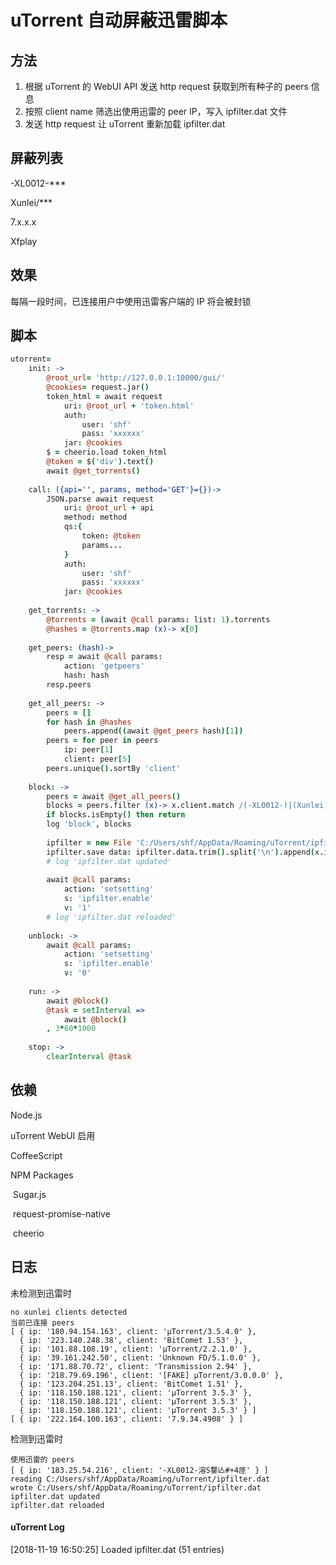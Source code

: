 # uTorrent 自动屏蔽迅雷脚本
## 方法

1.  根据 uTorrent 的 WebUI API 发送 http request 获取到所有种子的 peers 信息
2.  按照 client name 筛选出使用迅雷的 peer IP，写入 ipfilter.dat 文件
3.  发送 http request 让 uTorrent 重新加载 ipfilter.dat

## 屏蔽列表

-XL0012-***

Xunlei/***

7.x.x.x

Xfplay

## 效果

每隔一段时间，已连接用户中使用迅雷客户端的 IP 将会被封锁

## 脚本

```coffeescript
utorrent=
    init: ->
        @root_url= 'http://127.0.0.1:10000/gui/'
        @cookies= request.jar()
        token_html = await request
            uri: @root_url + 'token.html'
            auth:
                user: 'shf'
                pass: 'xxxxxx'
            jar: @cookies
        $ = cheerio.load token_html
        @token = $('div').text()
        await @get_torrents()
        
    call: ({api='', params, method='GET'}={})->
        JSON.parse await request
            uri: @root_url + api
            method: method
            qs:{
                token: @token
                params...
            }
            auth:
                user: 'shf'
                pass: 'xxxxxx'
            jar: @cookies
    
    get_torrents: -> 
        @torrents = (await @call params: list: 1).torrents
        @hashes = @torrents.map (x)-> x[0]
        
    get_peers: (hash)->
        resp = await @call params:
            action: 'getpeers'
            hash: hash
        resp.peers
    
    get_all_peers: ->
        peers = []
        for hash in @hashes
            peers.append((await @get_peers hash)[1])
        peers = for peer in peers
            ip: peer[1]
            client: peer[5]
        peers.unique().sortBy 'client'
        
    block: ->
        peers = await @get_all_peers()
        blocks = peers.filter (x)-> x.client.match /(-XL0012-)|(Xunlei)|(^7\.)|(Xfplay)/i
        if blocks.isEmpty() then return
        log 'block', blocks
        
        ipfilter = new File 'C:/Users/shf/AppData/Roaming/uTorrent/ipfilter.dat'
        ipfilter.save data: ipfilter.data.trim().split('\n').append(x.ip for x in blocks).unique().sortBy((x)-> x.split '.').join('\n') + '\n'
        # log 'ipfilter.dat updated'
        
        await @call params:
            action: 'setsetting'
            s: 'ipfilter.enable'
            v: '1'
        # log 'ipfilter.dat reloaded'
        
    unblock: ->
        await @call params:
            action: 'setsetting'
            s: 'ipfilter.enable'
            v: '0'
    
    run: ->
        await @block()
        @task = setInterval => 
            await @block()
        , 3*60*1000
        
    stop: ->
        clearInterval @task

```

## 依赖

Node.js

uTorrent WebUI 启用

CoffeeScript

NPM Packages

​    Sugar.js

​    request-promise-native

​    cheerio

## 日志

未检测到迅雷时

```
no xunlei clients detected
当前已连接 peers
[ { ip: '180.94.154.163', client: 'µTorrent/3.5.4.0' },
  { ip: '223.140.248.38', client: 'BitComet 1.53' },
  { ip: '101.88.108.19', client: 'µTorrent/2.2.1.0' },
  { ip: '39.161.242.50', client: 'Unknown FD/5.1.0.0' },
  { ip: '171.88.70.72', client: 'Transmission 2.94' },
  { ip: '218.79.69.196', client: '[FAKE] µTorrent/3.0.0.0' },
  { ip: '123.204.251.13', client: 'BitComet 1.51' },
  { ip: '118.150.188.121', client: 'μTorrent 3.5.3' },
  { ip: '118.150.188.121', client: 'μTorrent 3.5.3' },
  { ip: '118.150.188.121', client: 'μTorrent 3.5.3' } ]
[ { ip: '222.164.100.163', client: '7.9.34.4908' } ]
```

检测到迅雷时

```
使用迅雷的 peers
[ { ip: '183.25.54.216', client: '-XL0012-溶S鑋亾#+4厓' } ]
reading C:/Users/shf/AppData/Roaming/uTorrent/ipfilter.dat
wrote C:/Users/shf/AppData/Roaming/uTorrent/ipfilter.dat
ipfilter.dat updated
ipfilter.dat reloaded
```

#### uTorrent Log

[2018-11-19 16:50:25]  Loaded ipfilter.dat (51 entries)

